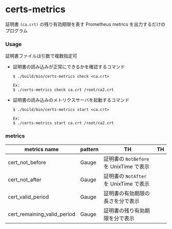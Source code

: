 # certs-metrics

証明書 `(ca.crt)` の残り有効期限を表す Prometheus metrics を出力するだけのプログラム

### Usage
証明書ファイルは引数で複数指定可

- 証明書の読み込みが正常にできるかを確認するコマンド
    ```
    $ ./build/bin/certs-metrics check <ca.crt>
    
    Ex:
    $ ./certs-metrics check ca.crt /root/ca2.crt
    ```

- 証明書の読み込みのメトリクスサーバを起動するコマンド
    ```
    $ ./build/bin/certs-metrics start <ca.crt>

    Ex:
    $ ./certs-metrics start ca.crt /root/ca2.crt
    ```


### metrics
|  metrics name  |  pattern  | TH  | TH  |
| ---- | ---- | ---- |---- |
|  cert_not_before  |  Gauge  | 証明書の `NotBefore` を UnixTime で表示 |
|  cert_not_after  |  Gauge  | 証明書の `NotAfter` を UnixTime で表示 |
|  cert_valid_period  |  Gauge  | 証明書の有効期限の長さを分で表示|
|  cert_remaining_valid_period  |  Gauge  | 証明書の残り有効期限を分で表示|
